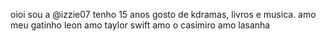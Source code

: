 oioi sou a @izzie07 
tenho 15 anos 
gosto de kdramas, livros e musica. 
amo meu gatinho leon 
amo taylor swift 
amo o casimiro 
amo lasanha 



